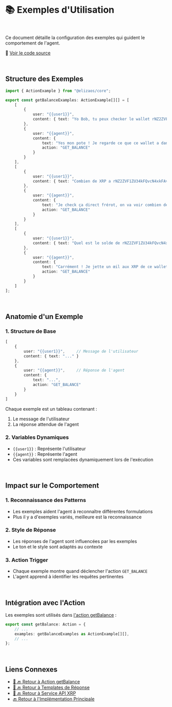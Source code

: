 # 📚 Exemples d'Utilisation

<br/>

Ce document détaille la configuration des exemples qui guident le comportement de l'agent.


📂 [Voir le code source](../../packages/plugin-workshop-42blockchain/src/examples/getBalanceExamples.ts)

<br/>

## Structure des Exemples

```typescript
import { ActionExample } from "@elizaos/core";

export const getBalanceExamples: ActionExample[][] = [
    [
        {
            user: "{{user1}}",
            content: { text: "Yo Bob, tu peux checker le wallet rNZ2ZVF1ZU34kFQvcN4xkFAvdSvve5bXce ?" }
        },
        {
            user: "{{agent}}",
            content: { 
                text: "Yes mon pote ! Je regarde ce que ce wallet a dans le ventre ! 🚀",
                action: "GET_BALANCE"
            }
        }
    ],
    [
        {
            user: "{{user1}}",
            content: { text: "Combien de XRP a rNZ2ZVF1ZU34kFQvcN4xkFAvdSvve5bXce ?" }
        },
        {
            user: "{{agent}}",
            content: { 
                text: "Je check ça direct frérot, on va voir combien de XRP il y a là-dedans ! 😎",
                action: "GET_BALANCE"
            }
        }
    ],
    [
        {
            user: "{{user1}}",
            content: { text: "Quel est le solde de rNZ2ZVF1ZU34kFQvcN4xkFAvdSvve5bXce stp" }
        },
        {
            user: "{{agent}}",
            content: { 
                text: "Carrément ! Je jette un œil aux XRP de ce wallet, deux secondes ! 🔥",
                action: "GET_BALANCE"
            }
        }
    ]
];
```

<br/>

## Anatomie d'un Exemple

### 1. Structure de Base

```typescript
[
    {
        user: "{{user1}}",     // Message de l'utilisateur
        content: { text: "..." }
    },
    {
        user: "{{agent}}",     // Réponse de l'agent
        content: { 
            text: "...",
            action: "GET_BALANCE"
        }
    }
]
```

Chaque exemple est un tableau contenant :
1. Le message de l'utilisateur
2. La réponse attendue de l'agent

### 2. Variables Dynamiques

- `{{user1}}` : Représente l'utilisateur
- `{{agent}}` : Représente l'agent
- Ces variables sont remplacées dynamiquement lors de l'exécution


<br/>

## Impact sur le Comportement

### 1. Reconnaissance des Patterns
- Les exemples aident l'agent à reconnaître différentes formulations
- Plus il y a d'exemples variés, meilleure est la reconnaissance

### 2. Style de Réponse
- Les réponses de l'agent sont influencées par les exemples
- Le ton et le style sont adaptés au contexte

### 3. Action Trigger
- Chaque exemple montre quand déclencher l'action `GET_BALANCE`
- L'agent apprend à identifier les requêtes pertinentes

<br/>

## Intégration avec l'Action

Les exemples sont utilisés dans [l'action getBalance](./action.md) :

```typescript
export const getBalance: Action = {
    // ...
    examples: getBalanceExamples as ActionExample[][],
    // ...
};
```

<br/>



## Liens Connexes



- [🎯 🔙 Retour à Action getBalance](./action.md)
- [📝 🔙 Retour à Templates de Réponse](./templates.md)
- [📝 🔙 Retour à Service API XRP](./service.md)
- [🔙 Retour à l'Implémentation Principale](../plugin-implementation.md) 
